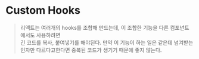 # Custom Hooks
> 리액트는 여러개의 hooks를 조합해 만드는데, 이 조합한 기능을 다른 컴포넌트에서도 사용하려면  
> 긴 코드를 복사, 붙여넣기를 해야된다. 만약 이 기능이 하는 일은 같은데 넘겨받는 인자만 다르다고한다면 중복된 코드가 생기기 때문에 좋지 않는다.
